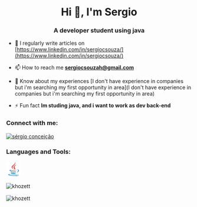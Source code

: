 <h1 align="center">Hi 👋, I'm Sergio</h1>
<h3 align="center">A developer student using java</h3>

- 📝 I regularly write articles on [https://www.linkedin.com/in/sergiocsouza/](https://www.linkedin.com/in/sergiocsouza/)

- 📫 How to reach me **sergiocsouzah@gmail.com**

- 📄 Know about my experiences [I don't have experience in companies but i'm searching my first opportunity in area](I don't have experience in companies but i'm searching my first opportunity in area)

- ⚡ Fun fact **Im studing java, and i want to work as dev back-end**

<h3 align="left">Connect with me:</h3>
<p align="left">
<a href="https://linkedin.com/in/sérgio conceição" target="blank"><img align="center" src="https://raw.githubusercontent.com/rahuldkjain/github-profile-readme-generator/master/src/images/icons/Social/linked-in-alt.svg" alt="sérgio conceição" height="30" width="40" /></a>
</p>

<h3 align="left">Languages and Tools:</h3>
<p align="left"> <a href="https://www.java.com" target="_blank" rel="noreferrer"> <img src="https://raw.githubusercontent.com/devicons/devicon/master/icons/java/java-original.svg" alt="java" width="40" height="40"/> </a> </p>

<p><img align="center" src="https://github-readme-stats.vercel.app/api/top-langs?username=khozett&show_icons=true&locale=en&layout=compact" alt="khozett" /></p>

<p><img align="center" src="https://github-readme-streak-stats.herokuapp.com/?user=khozett&" alt="khozett" /></p>
